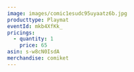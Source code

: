 ```yaml
---
image: images/comic1esudc95uyaatz6b.jpg
producttype: Playmat
eventId: mkb4XfKk_
pricings:
  - quantity: 1
    price: 65
asin: s-w8cN0IsdA
merchandise: comiket
---
```

